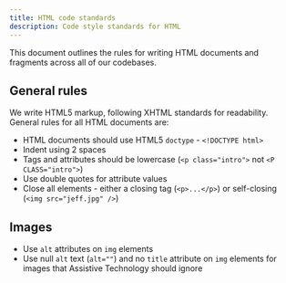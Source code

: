 ```yaml
---
title: HTML code standards
description: Code style standards for HTML
---
```


This document outlines the rules for writing HTML documents and fragments across all of our codebases.

## General rules

We write HTML5 markup, following XHTML standards for readability.
General rules for all HTML documents are:

 - HTML documents should use HTML5 `doctype` - `<!DOCTYPE html>`
 - Indent using 2 spaces
 - Tags and attributes should be lowercase (`<p class="intro">` not `<P CLASS="intro">`)
 - Use double quotes for attribute values
 - Close all elements - either a closing tag (`<p>...</p>`) or self-closing (`<img src="jeff.jpg" />`)

## Images

  - Use `alt` attributes on `img` elements
  - Use null `alt` text (`alt=""`) and no `title` attribute on `img` elements for images that Assistive Technology should ignore
